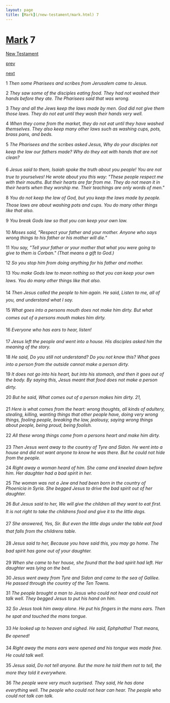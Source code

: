 ```yaml
---
layout: page
title: [Mark](/new-testament/mark.html) 7
---
```


# [Mark](/new-testament/mark.html) 7

[New Testament](/new-testament.html)


[prev](/new-testament/mark/mark-6.html)


[next](/new-testament/mark/mark-8.html)

1 _Then some Pharisees and scribes from Jerusalem came to Jesus._

2 _They saw some of the disciples eating food. They had not washed their hands before they ate. The Pharisees said that was wrong._

3 _They and all the Jews keep the laws made by men. God did not give them those laws.  They do not eat until they wash their hands very well._

4 _When they come from the market, they do not eat until they have washed themselves.  They also keep many other laws such as washing cups, pots, brass pans, and beds._

5 _The Pharisees and the scribes asked Jesus, Why do your disciples not keep the law our fathers made? Why do they eat with hands that are not clean?_

6 _Jesus said to them, Isaiah spoke the truth about you people! You are not true to yourselves! He wrote about you this way: "These people respect me with their mouths.  But their hearts are far from me. They do not mean it in their hearts when they worship me. Their teachings are only words of men."_

8 _You do not keep the law of God, but you keep the laws made by people. Those laws are about washing pots and cups. You do many other things like that also._

9 _You break Gods law so that you can keep your own law._

10 _Moses said, "Respect your father and your mother. Anyone who says wrong things to his father or his mother will die."_

11 _You say, "Tell your father or your mother that what you were going to give to them is Corban." (That means a gift to God.)_

12 _So you stop him from doing anything for his father and mother._

13 _You make Gods law to mean nothing so that you can keep your own laws. You do many other things like that also._

14 _Then Jesus called the people to him again. He said, Listen to me, all of you, and understand what I say._

15 _What goes into a persons mouth does not make him dirty. But what comes out of a persons mouth makes him dirty._

16 _Everyone who has ears to hear, listen!_

17 _Jesus left the people and went into a house. His disciples asked him the meaning of the story._

18 _He said, Do you still not understand? Do you not know this? What goes into a person from the outside cannot make a person dirty._

19 _It does not go into his heart, but into his stomach, and then it goes out of the body. By saying this, Jesus meant that food does not make a person dirty._

20 _But he said, What comes out of a person makes him dirty. 21,_

21 _Here is what comes from the heart: wrong thoughts, all kinds of adultery, stealing, killing,  wanting things that other people have, doing very wrong things, fooling people, breaking the law, jealousy, saying wrong things about people, being proud, being foolish._

22 _All these wrong things come from a persons heart and make him dirty._

23 _Then Jesus went away to the country of Tyre and Sidon. He went into a house and did not want anyone to know he was there. But he could not hide from the people._

24 _Right away a woman heard of him. She came and kneeled down before him. Her daughter had a bad spirit in her._

25 _The woman was not a Jew and had been born in the country of Phoenicia in Syria. She begged Jesus to drive the bad spirit out of her daughter._

26 _But Jesus said to her, We will give the children all they want to eat first. It is not right to take the childrens food and give it to the little dogs._

27 _She answered, Yes, Sir. But even the little dogs under the table eat food that falls from the childrens table._

28 _Jesus said to her, Because you have said this, you may go home. The bad spirit has gone out of your daughter._

29 _When she came to her house, she found that the bad spirit had left. Her daughter was lying on the bed._

30 _Jesus went away from Tyre and Sidon and came to the sea of Galilee. He passed through the country of the Ten Towns._

31 _The people brought a man to Jesus who could not hear and could not talk well. They begged Jesus to put his hand on him._

32 _So Jesus took him away alone. He put his fingers in the mans ears. Then he spat and touched the mans tongue._

33 _He looked up to heaven and sighed. He said, Ephphatha! That means, Be opened!_

34 _Right away the mans ears were opened and his tongue was made free. He could talk well._

35 _Jesus said, Do not tell anyone. But the more he told them not to tell, the more they told it everywhere._

36 _The people were very much surprised. They said, He has done everything well. The people who could not hear can hear. The people who could not talk can talk._


